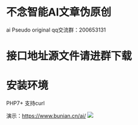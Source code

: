 # 不念智能AI文章伪原创
ai Pseudo original
qq交流群：200653131
# 接口地址源文件请进群下载
 # 安装环境
 PHP7+ 支持curl
 

演示：https://www.bunian.cn/ai/
 <img src="https://raw.githubusercontent.com/bunian/Pseudo-original/master/1.png">
